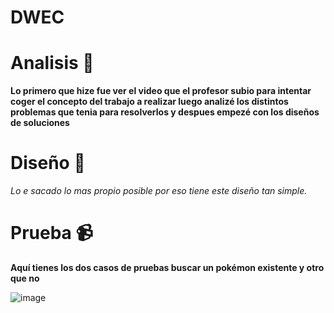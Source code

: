 # DWEC
# Analisis  :pencil:

**Lo primero que hize fue ver el video que el profesor subio  para intentar coger el concepto del trabajo a realizar luego analizé los distintos problemas que tenia para resolverlos y despues empezé con los diseños de soluciones**

# Diseño   :triangular_ruler:


*Lo e sacado lo mas propio posible por eso tiene este diseño tan simple.*



# Prueba  :video_camera:

**Aquí tienes los dos casos de pruebas buscar un pokémon existente y otro que no**


![image](Sin-título.gif)